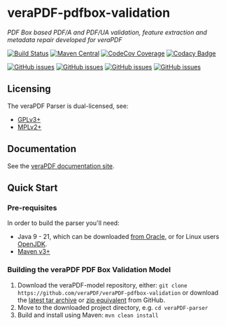 veraPDF-pdfbox-validation
=========================
*PDF Box based PDF/A and PDF/UA validation, feature extraction and metadata repair developed for veraPDF*

[![Build Status](https://jenkins.openpreservation.org/job/veraPDF/job/1.26/job/pdfbox-validation-jakarta/badge/icon)](https://jenkins.openpreservation.org/job/veraPDF/job/1.26/job/pdfbox-validation-jakarta/ "OPF Jenkins")
[![Maven Central](https://img.shields.io/maven-central/v/org.verapdf/pdfbox-validation-model.svg)](https://repo1.maven.org/maven2/org/verapdf/pdfbox-validation-model/ "Maven central")
[![CodeCov Coverage](https://img.shields.io/codecov/c/github/veraPDF/veraPDF-pdfbox-validation.svg)](https://codecov.io/gh/veraPDF/veraPDF-pdfbox-validation/ "CodeCov coverage")
[![Codacy Badge](https://app.codacy.com/project/badge/Grade/216fae32f94541e694228d96527aee5c)](https://app.codacy.com/gh/veraPDF/veraPDF-pdfbox-validation/dashboard?utm_source=gh&utm_medium=referral&utm_content=&utm_campaign=Badge_grade "Codacy coverage")

[![GitHub issues](https://img.shields.io/github/issues/veraPDF/veraPDF-library.svg)](https://github.com/veraPDF/veraPDF-library/issues "Open issues on GitHub")
[![GitHub issues](https://img.shields.io/github/issues-closed/veraPDF/veraPDF-library.svg)](https://github.com/veraPDF/veraPDF-library/issues?q=is%3Aissue+is%3Aclosed "Closed issues on GitHub")
[![GitHub issues](https://img.shields.io/github/issues-pr/veraPDF/veraPDF-pdfbox-validation.svg)](https://github.com/veraPDF/veraPDF-pdfbox-validation/pulls "Open pull requests on GitHub")
[![GitHub issues](https://img.shields.io/github/issues-pr-closed/veraPDF/veraPDF-pdfbox-validation.svg)](https://github.com/veraPDF/veraPDF-pdfbox-validation/pulls?q=is%3Apr+is%3Aclosed "Closed pull requests on GitHub")

Licensing
---------
The veraPDF Parser is dual-licensed, see:

 - [GPLv3+](LICENSE.GPL "GNU General Public License, version 3")
 - [MPLv2+](LICENSE.MPL "Mozilla Public License, version 2.0")

Documentation
-------------
See the [veraPDF documentation site](https://docs.verapdf.org/).

Quick Start
-----------
### Pre-requisites

In order to build the parser you'll need:

 * Java 9 - 21, which can be downloaded [from Oracle](https://www.oracle.com/technetwork/java/javase/downloads/index.html), or for Linux users [OpenJDK](https://openjdk.java.net/install/index.html).
 * [Maven v3+](https://maven.apache.org/)

### Building the veraPDF PDF Box Validation Model

 1. Download the veraPDF-model repository, either: `git clone https://github.com/veraPDF/veraPDF-pdfbox-validation`
 or download the [latest tar archive](https://github.com/veraPDF/veraPDF-pdfbox-validation/archive/integration.tar.gz "veraPDF-pdfbox-validation latest GitHub tar archive") or [zip equivalent](https://github.com/veraPDF/veraPDF-pdfbox-validation/archive/integration.zip "veraPDF-pdfbox-validation latest GitHub zip archive") from GitHub.
 2. Move to the downloaded project directory, e.g. `cd veraPDF-parser`
 3. Build and install using Maven: `mvn clean install`
